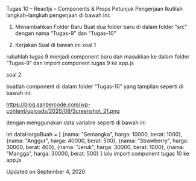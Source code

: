 Tugas 10 – Reactjs – Components & Props
Petunjuk Pengerjaan
Ikutilah langkah-langkah pengerjaan di bawah ini:‌

1. Menambahkan Folder Baru
Buat dua folder baru di dalam folder “src” dengan nama “Tugas-9” dan “Tugas-10”

2. Kerjakan Soal di bawah ini
soal 1

rubahlah tugas 9 menjadi component baru dan masukkan ke dalam folder “Tugas-9” dan import component tugas 9 ke app.js

soal 2

buatlah component di dalam folder “Tugas-10” yang tampilan seperti di bawah ini:

https://blog.sanbercode.com/wp-content/uploads/2020/08/Screenshot_21.png

dengan menggunakan data variable seperti di bawah ini

let dataHargaBuah = [
  {nama: "Semangka", harga: 10000, berat: 1000},
  {nama: "Anggur", harga: 40000, berat: 500},
  {nama: "Strawberry", harga: 30000, berat: 400},
  {nama: "Jeruk", harga: 30000, berat: 1000},
  {nama: "Mangga", harga: 30000, berat: 500}
]
lalu import component tugas 10 ke app.js

Updated on September 4, 2020